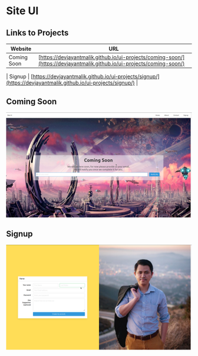 # Site UI

## Links to Projects

| Website     | URL                                                                                                                    |
| ----------- | ---------------------------------------------------------------------------------------------------------------------- |
| Coming Soon | [https://devjayantmalik.github.io/ui-projects/coming-soon/](https://devjayantmalik.github.io/ui-projects/coming-soon/) |

| Signup | [https://devjayantmalik.github.io/ui-projects/signup/](https://devjayantmalik.github.io/ui-projects/signup/) |

## Coming Soon

![coming soon website ui](./screenshots/coming-soon.png)

## Signup

![signup website ui](./screenshots/signup.png)
